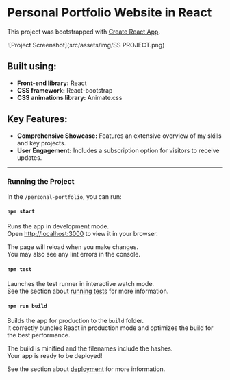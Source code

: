 # Personal Portfolio Website in React

This project was bootstrapped with [Create React App](https://github.com/facebook/create-react-app).

![Project Screenshot](src/assets/img/SS PROJECT.png)

## Built using:

- **Front-end library:** React
- **CSS framework:** React-bootstrap
- **CSS animations library:** Animate.css

## Key Features:

- **Comprehensive Showcase:** Features an extensive overview of my skills and key projects.
- **User Engagement:** Includes a subscription option for visitors to receive updates.

---



### Running the Project

In the `/personal-portfolio`, you can run:

#### `npm start`

Runs the app in development mode.\
Open [http://localhost:3000](http://localhost:3000) to view it in your browser.

The page will reload when you make changes.\
You may also see any lint errors in the console.

#### `npm test`

Launches the test runner in interactive watch mode.\
See the section about [running tests](https://facebook.github.io/create-react-app/docs/running-tests) for more information.

#### `npm run build`

Builds the app for production to the `build` folder.\
It correctly bundles React in production mode and optimizes the build for the best performance.

The build is minified and the filenames include the hashes.\
Your app is ready to be deployed!

See the section about [deployment](https://facebook.github.io/create-react-app/docs/deployment) for more information.
